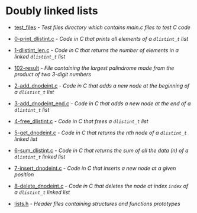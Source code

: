 # Doubly linked lists

- [test_files](https://github.com/KristiSeraj/holbertonschool-low_level_programming/tree/main/0x17-doubly_linked_lists/test_files) - *Test files directory which contains main.c files to test C code* 

- [0-print_dlistint.c](https://github.com/KristiSeraj/holbertonschool-low_level_programming/blob/main/0x17-doubly_linked_lists/0-print_dlistint.c) - *Code in C that prints all elements of a `dlistint_t` list*

- [1-dlistint_len.c](https://github.com/KristiSeraj/holbertonschool-low_level_programming/blob/main/0x17-doubly_linked_lists/1-dlistint_len.c) - *Code in C that returns the number of elements in a linked `dlistint_t` list*

- [102-result](https://github.com/KristiSeraj/holbertonschool-low_level_programming/blob/main/0x17-doubly_linked_lists/102-result) - *File containing the largest palindrome made from the product of two 3-digit numbers*

- [2-add_dnodeint.c](https://github.com/KristiSeraj/holbertonschool-low_level_programming/blob/main/0x17-doubly_linked_lists/2-add_dnodeint.c) - *Code in C that adds a new node at the beginning of a `dlistint_t` list*

- [3-add_dnodeint_end.c](https://github.com/KristiSeraj/holbertonschool-low_level_programming/blob/main/0x17-doubly_linked_lists/3-add_dnodeint_end.c) - *Code in C that adds a new node at the end of a `dlistint_t` list*

- [4-free_dlistint.c](https://github.com/KristiSeraj/holbertonschool-low_level_programming/blob/main/0x17-doubly_linked_lists/4-free_dlistint.c) - *Code in C that frees a `dlistint_t` list*

- [5-get_dnodeint.c](https://github.com/KristiSeraj/holbertonschool-low_level_programming/blob/main/0x17-doubly_linked_lists/5-get_dnodeint.c) - *Code in C that returns the nth node of a `dlistint_t` linked list*

- [6-sum_dlistint.c](https://github.com/KristiSeraj/holbertonschool-low_level_programming/blob/main/0x17-doubly_linked_lists/6-sum_dlistint.c) - *Code in C that returns the sum of all the data (n) of a `dlistint_t` linked list*

- [7-insert_dnodeint.c](https://github.com/KristiSeraj/holbertonschool-low_level_programming/blob/main/0x17-doubly_linked_lists/7-insert_dnodeint.c) - *Code in C that inserts a new node at a given position*

- [8-delete_dnodeint.c](https://github.com/KristiSeraj/holbertonschool-low_level_programming/blob/main/0x17-doubly_linked_lists/8-delete_dnodeint.c) - *Code in C that deletes the node at index `index` of a `dlistint_t` linked list*

- [lists.h](https://github.com/KristiSeraj/holbertonschool-low_level_programming/blob/main/0x17-doubly_linked_lists/lists.h) - *Header files containing structures and functions prototypes*

